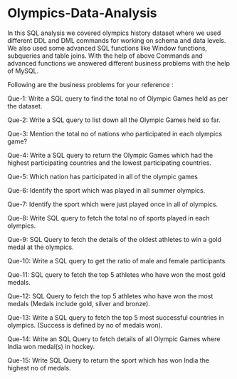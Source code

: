 # Olympics-Data-Analysis
In this SQL analysis we covered olympics history dataset where we used different DDL and DML commands for working on schema and data levels.
We also used some advanced SQL functions like Window functions, subqueries and table joins.
With the help of above Commands and advanced functions we answered different business problems with the help of MySQL.

Following are the business problems for your reference :

Que-1: Write a SQL query to find the total no of Olympic Games held as per the dataset.

Que-2: Write a SQL query to list down all the Olympic Games held so far.

Que-3: Mention the total no of nations who participated in each olympics game?

Que-4: Write a SQL query to return the Olympic Games which had the highest participating countries and the lowest participating countries.

Que-5: Which nation has participated in all of the olympic games

Que-6: Identify the sport which was played in all summer olympics.

Que-7: Identify the sport which were just played once in all of olympics.

Que-8: Write SQL query to fetch the total no of sports played in each olympics.

Que-9: SQL Query to fetch the details of the oldest athletes to win a gold medal at the olympics.

Que-10: Write a SQL query to get the ratio of male and female participants

Que-11: SQL query to fetch the top 5 athletes who have won the most gold medals.

Que-12: SQL Query to fetch the top 5 athletes who have won the most medals (Medals include gold, silver and bronze).

Que-13: Write a SQL query to fetch the top 5 most successful countries in olympics. (Success is defined by no of medals won).

Que-14: Write an SQL Query to fetch details of all Olympic Games where India won medal(s) in hockey. 

Que-15: Write SQL Query to return the sport which has won India the highest no of medals. 

